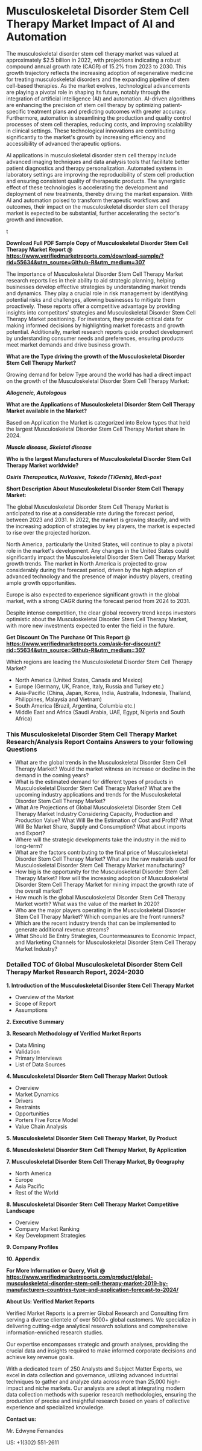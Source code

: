 <meta name="title" content="Global Musculoskeletal Disorder Stem Cell Therapy Market Impact of AI and Automation"><meta name="description" content="The musculoskeletal disorder stem cell therapy market was valued at approximately $2.5 billion in 2022, with projections indicating a robust compound annual growth rat"><meta name="title" content="Musculoskeletal Disorder Stem Cell Therapy Market Size, Share, Scope, Trends, Growth, Opportunities, Analysis, Forecast"><h1>Musculoskeletal Disorder Stem Cell Therapy Market Impact of AI and Automation</h1><p>The musculoskeletal disorder stem cell therapy market was valued at approximately $2.5 billion in 2022, with projections indicating a robust compound annual growth rate (CAGR) of 15.2% from 2023 to 2030. This growth trajectory reflects the increasing adoption of regenerative medicine for treating musculoskeletal disorders and the expanding pipeline of stem cell-based therapies. As the market evolves, technological advancements are playing a pivotal role in shaping its future, notably through the integration of artificial intelligence (AI) and automation. AI-driven algorithms are enhancing the precision of stem cell therapy by optimizing patient-specific treatment plans and predicting outcomes with greater accuracy. Furthermore, automation is streamlining the production and quality control processes of stem cell therapies, reducing costs, and improving scalability in clinical settings. These technological innovations are contributing significantly to the market's growth by increasing efficiency and accessibility of advanced therapeutic options.</p><p>AI applications in musculoskeletal disorder stem cell therapy include advanced imaging techniques and data analysis tools that facilitate better patient diagnostics and therapy personalization. Automated systems in laboratory settings are improving the reproducibility of stem cell production and ensuring consistent quality of therapeutic products. The synergistic effect of these technologies is accelerating the development and deployment of new treatments, thereby driving the market expansion. With AI and automation poised to transform therapeutic workflows and outcomes, their impact on the musculoskeletal disorder stem cell therapy market is expected to be substantial, further accelerating the sector's growth and innovation.</p>t</p><p id="" class=""><strong>Download Full PDF Sample Copy of Musculoskeletal Disorder Stem Cell Therapy Market Report @ <a href="https://www.verifiedmarketreports.com/download-sample/?rid=55634&utm_source=Github-R&utm_medium=307" target="_blank">https://www.verifiedmarketreports.com/download-sample/?rid=55634&utm_source=Github-R&utm_medium=307</a></strong></p><p>The importance of&nbsp;Musculoskeletal Disorder Stem Cell Therapy Market research reports lies in their ability to aid strategic planning, helping businesses develop effective strategies by understanding market trends and dynamics. They play a crucial role in risk management by identifying potential risks and challenges, allowing businesses to mitigate them proactively. These reports offer a competitive advantage by providing insights into competitors' strategies and Musculoskeletal Disorder Stem Cell Therapy Market positioning. For investors, they provide critical data for making informed decisions by highlighting market forecasts and growth potential. Additionally, market research reports guide product development by understanding consumer needs and preferences, ensuring products meet market demands and drive business growth.</p><p><strong>What are the&nbsp;Type driving the growth of the Musculoskeletal Disorder Stem Cell Therapy Market?</strong></p><p id="" class="">Growing demand for below Type around the world has had a direct impact on the growth of the Musculoskeletal Disorder Stem Cell Therapy Market:</p><em><strong>Allogeneic, Autologous</strong></em></p><strong>What are the&nbsp;Applications&nbsp;of Musculoskeletal Disorder Stem Cell Therapy Market available in the Market?</strong></p><p id="" class="">Based on Application the Market is categorized into Below types that held the largest Musculoskeletal Disorder Stem Cell Therapy Market share In 2024.</p><em><strong>Muscle disease, Skeletal disease</strong></em></p><strong>Who is the largest Manufacturers of Musculoskeletal Disorder Stem Cell Therapy Market worldwide?</strong></p><p><em><strong>Osiris Therapeutics, NuVasive, Takeda (TiGenix), Medi-post</strong></em></p><p id="" class=""><strong>Short Description About Musculoskeletal Disorder Stem Cell Therapy Market:</strong></p><p>The global Musculoskeletal Disorder Stem Cell Therapy Market is anticipated to rise at a considerable rate during the forecast period, between 2023 and 2031. In 2022, the market is growing steadily, and with the increasing adoption of strategies by key players, the market is expected to rise over the projected horizon.</p><p>North America, particularly the United States, will continue to play a pivotal role in the market's development. Any changes in the United States could significantly impact the Musculoskeletal Disorder Stem Cell Therapy Market growth trends. The market in North America is projected to grow considerably during the forecast period, driven by the high adoption of advanced technology and the presence of major industry players, creating ample growth opportunities.</p><p>Europe is also expected to experience significant growth in the global market, with a strong CAGR during the forecast period from 2024 to 2031.</p><p>Despite intense competition, the clear global recovery trend keeps investors optimistic about the Musculoskeletal Disorder Stem Cell Therapy Market, with more new investments expected to enter the field in the future.</p><p id="" class=""><strong>Get Discount On The Purchase Of This Report @ <a href="https://www.verifiedmarketreports.com/ask-for-discount/?rid=55634&utm_source=Github-R&utm_medium=307" target="_blank">https://www.verifiedmarketreports.com/ask-for-discount/?rid=55634&utm_source=Github-R&utm_medium=307</a></strong></p>Which regions are leading the Musculoskeletal Disorder Stem Cell Therapy Market?</p><ul><li>North America (United States, Canada and Mexico)</li><li>Europe (Germany, UK, France, Italy, Russia and Turkey etc.)</li><li>Asia-Pacific (China, Japan, Korea, India, Australia, Indonesia, Thailand, Philippines, Malaysia and Vietnam)</li><li>South America (Brazil, Argentina, Columbia etc.)</li><li>Middle East and Africa (Saudi Arabia, UAE, Egypt, Nigeria and South Africa)</li></ul><h3 id="" class="">This Musculoskeletal Disorder Stem Cell Therapy Market Research/Analysis Report Contains Answers to your following Questions</h3><ul><li>What are the global trends in the Musculoskeletal Disorder Stem Cell Therapy Market? Would the market witness an increase or decline in the demand in the coming years?</li><li>What is the estimated demand for different types of products in Musculoskeletal Disorder Stem Cell Therapy Market? What are the upcoming industry applications and trends for the Musculoskeletal Disorder Stem Cell Therapy Market?</li><li>What Are Projections of Global Musculoskeletal Disorder Stem Cell Therapy Market Industry Considering Capacity, Production and Production Value? What Will Be the Estimation of Cost and Profit? What Will Be Market Share, Supply and Consumption? What about imports and Export?</li><li>Where will the strategic developments take the industry in the mid to long-term?</li><li>What are the factors contributing to the final price of Musculoskeletal Disorder Stem Cell Therapy Market? What are the raw materials used for Musculoskeletal Disorder Stem Cell Therapy Market manufacturing?</li><li>How big is the opportunity for the Musculoskeletal Disorder Stem Cell Therapy Market? How will the increasing adoption of Musculoskeletal Disorder Stem Cell Therapy Market for mining impact the growth rate of the overall market?</li><li>How much is the global Musculoskeletal Disorder Stem Cell Therapy Market worth? What was the value of the market In 2020?</li><li>Who are the major players operating in the Musculoskeletal Disorder Stem Cell Therapy Market? Which companies are the front runners?</li><li>Which are the recent industry trends that can be implemented to generate additional revenue streams?</li><li>What Should Be Entry Strategies, Countermeasures to Economic Impact, and Marketing Channels for Musculoskeletal Disorder Stem Cell Therapy Market Industry?</li></ul><h3 id="" class="">Detailed TOC of Global Musculoskeletal Disorder Stem Cell Therapy Market Research Report, 2024-2030</h3><p id="" class=""><strong>1. Introduction of the Musculoskeletal Disorder Stem Cell Therapy Market</strong></p><ul><li>Overview of the Market</li><li>Scope of Report</li><li>Assumptions</li></ul><p id="" class=""><strong>2. Executive Summary</strong></p><p id="" class=""><strong>3. Research Methodology of Verified Market Reports</strong></p><ul><li>Data Mining</li><li>Validation</li><li>Primary Interviews</li><li>List of Data Sources</li></ul><p id="" class=""><strong>4. Musculoskeletal Disorder Stem Cell Therapy Market Outlook</strong></p><ul><li>Overview</li><li>Market Dynamics</li><li>Drivers</li><li>Restraints</li><li>Opportunities</li><li>Porters Five Force Model</li><li>Value Chain Analysis</li></ul><p id="" class=""><strong>5. Musculoskeletal Disorder Stem Cell Therapy Market, By Product</strong></p><p id="" class=""><strong>6. Musculoskeletal Disorder Stem Cell Therapy Market, By Application</strong></p><p id="" class=""><strong>7. Musculoskeletal Disorder Stem Cell Therapy Market, By Geography</strong></p><ul><li>North America</li><li>Europe</li><li>Asia Pacific</li><li>Rest of the World</li></ul><p id="" class=""><strong>8. Musculoskeletal Disorder Stem Cell Therapy Market Competitive Landscape</strong></p><ul><li>Overview</li><li>Company Market Ranking</li><li>Key Development Strategies</li></ul><p id="" class=""><strong>9. Company Profiles</strong></p><p id="" class=""><strong>10. Appendix</strong></p><p id="" class=""><strong>For More Information or Query, Visit @ <a href="https://www.verifiedmarketreports.com/product/global-musculoskeletal-disorder-stem-cell-therapy-market-2019-by-manufacturers-countries-type-and-application-forecast-to-2024/" target="_blank">https://www.verifiedmarketreports.com/product/global-musculoskeletal-disorder-stem-cell-therapy-market-2019-by-manufacturers-countries-type-and-application-forecast-to-2024/</a></strong></p><p id="" class=""><strong>About Us: Verified Market Reports</strong></p><p id="" class="">Verified Market Reports is a premier Global Research and Consulting firm serving a diverse clientele of over 5000+ global customers. We specialize in delivering cutting-edge analytical research solutions and comprehensive information-enriched research studies.</p><p id="" class="">Our expertise encompasses strategic and growth analyses, providing the crucial data and insights required to make informed corporate decisions and achieve key revenue goals.</p><p id="" class="">With a dedicated team of 250 Analysts and Subject Matter Experts, we excel in data collection and governance, utilizing advanced industrial techniques to gather and analyze data across more than 25,000 high-impact and niche markets. Our analysts are adept at integrating modern data collection methods with superior research methodologies, ensuring the production of precise and insightful research based on years of collective experience and specialized knowledge.</p><p id="" class=""><strong>Contact us:</strong></p><p id="" class="">Mr. Edwyne Fernandes</p><p id="" class="">US: +1(302) 551-2611</p>